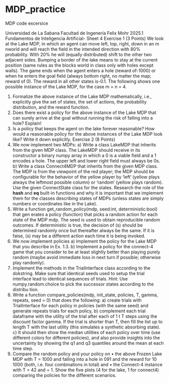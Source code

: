 # MDP_practice
MDP code excersice

Universidad de La Sabana
 Facultad de Ingenería
 Felix Mohr
 2025.1
 Fundamentos de Inteligencia Artificial- Sheet 4
Exercise 1 (3 Points) We look at the Lake MDP, in which an agent can move left, top, right,
 down in an m nworld and will reach the field in the intended direction with 80% probability.
 With 20% he will (equally distributed) shift to the other two adjacent sides. Bumping a border
 of the lake means to stay at the current position (same rules as the blocks world in class only
 with holes except walls).
 The game ends when the agent enters a hole (reward of-1000) or when he enters the goal field
 (always bottom right, no matter the map; reward of 0). The reward in all other states is-0.1.
 The following shows one possible instance of the Lake MDP, for the case m = n = 4.
 1. Formalize the above instance of the Lake MDP mathematically, i.e., explicitly give the
 set of states, the set of actions, the probability distribution, and the reward function.
 2. Does there exist a policy for the above instance of the Lake MDP that can surely arrive
 at the goal without running the risk of falling into a hole? Explain!
 3. Is a policy that keeps the agent on the lake forever reasonable? How would a reasonable
 policy for the above instances of the Lake MDP look like? Write it down explicitly.
 Exercise 2 (8 Points)
 1. We now implement two MDPs:
 a) Write a class LakeMDP that inherits from the given MDP class. The LakeMDP should
 receive in its constructor a binary numpy array in which a 0 is a viable field and a
 1 encodes a hole. The upper left and lower right field must always be 0s.
 b) Write a class Connect4MDP that inherits from the given MDP class. The MDP is from
 the viewpoint of the red player; the MDP should be configurable for the behavior
 of the yellow player by ‘left‘ (yellow plays always the leftmost possible column) or
 ‘random‘ (yellow plays random). Use the given ConnectState class for the states.
 Research the role of the __hash__ and __eq__ built-in functions and why it is
 important that we implement them for the classes describing states of MDPs (unless
 states are simply numbers or coordinates like in the Lake).
2. Write a function get_random_policy(mdp, seed:int, deterministic:bool) that gen
erates a policy (function) that picks a random action for each state of the MDP mdp.
 The seed is used to obtain reproducible random outcomes. If deterministic is true,
 the decision of (s) should be determined randomly once but thereafter always be the
 same. If it is false, (s) may be a different action each time it is being invoked.
 3. We now implement policies
 a) Implement the policy for the Lake MDP that you describe in Ex. 1.3.
 b) Implement a policy for the connect-4 game that you consider to be at least slightly
 better than playing purely random (maybe avoid immediate loss in next turn if
 possible; otherwise play randomly).
 4. Implement the methods in the TrialInterface class according to the dokstring. Make
 sure that identical seeds used to setup the trial interface lead to identical sequences of
 trials.
 Hint: Use numpy.random.choice to pick the successor states according to the distribu
tion.
 5. Write a function compare_policies(mdp, init_state, policies, T, gamma, repeats,
 seed = 0) that does the following:
 a) create trials with TrialInterface for each policy in policies (with the same seed)
 and generate repeats trials for each policy,
 b) complement each trial dataframe with the utility of the trial after each of 1 t T
 steps using the discount factor gamma. If the trial is shorter than T, then fill the
 list up to length T with the last utility (this simulates a synthetic absorbing state).
 c) It should then show the median utilities of each policy over time (use different colors
 for different policies), and also provide insights into the uncertainty by showing the
 q1 and q3 quantiles around the mean at each time step.
 6. Compare the random policy and your policy on
 • the above Frozen Lake MDP with T = 1000 and 
falling into a hole in 
091 and the reward for
 10 1000 (both, i.e. four combinations in total) and
 • the Connect-4 instance with T = 42 and = 1.
 Show the five plots (4 for the lake, 1 for connect4) comparing the policies for the different
 scenarios.